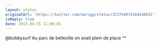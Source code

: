 ```yaml
---
layout: status
originalUrl: 'https://twitter.com/marcgg/status/323754074384248832'
isReply: true
date: 2013-04-15 11:06:01
---
```


@bobbysurf Au parc de belleville on avait plein de place ^^
